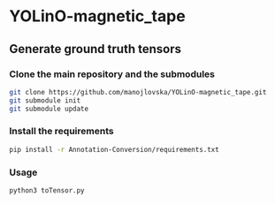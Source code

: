 # YOLinO-magnetic_tape
## Generate ground truth tensors

### Clone the main repository and the submodules
   ```sh
   git clone https://github.com/manojlovska/YOLinO-magnetic_tape.git
   git submodule init
   git submodule update
   ```
### Install the requirements
   ```sh
   pip install -r Annotation-Conversion/requirements.txt
   ```
### Usage
   ```sh
   python3 toTensor.py
   ```
